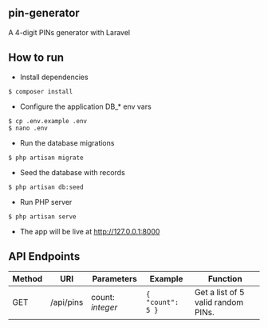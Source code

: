 ## pin-generator

A 4-digit PINs generator with Laravel

## How to run

- Install dependencies
```
$ composer install
```

- Configure the application DB_* env vars
```
$ cp .env.example .env
$ nano .env
```

- Run the database migrations
```
$ php artisan migrate
```

- Seed the database with records
```
$ php artisan db:seed
```

- Run PHP server
```
$ php artisan serve
```

- The app will be live at http://127.0.0.1:8000


## API Endpoints

Method | URI | Parameters  | Example | Function 
--- | --- | --- | --- | ---
GET | /api/pins | count: *integer* | `{ "count": 5 }` | Get a list of 5 valid random PINs.
